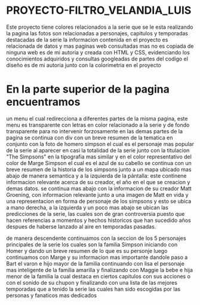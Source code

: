 # PROYECTO-FILTRO_VELANDIA_LUIS
Este proyecto tiene colores relacionados a la serie que se le esta realizando la pagina 
las fotos son relacionadas a personajes, capitulos y temporadas destacadas de la serie
la informacion contenida en el proyecto  es relacionada de datos y mas paginas web consultadas mas no es copiada de ninguna web 
es de mi autoria y creada con HTML y CSS, evidenciando los conocimientos adquiridos y consultas googleadas de partes del codigo
el diseño es de mi autoria junto con la colorimetria en el proyecto

# En la parte superior de la pagina  encuentramos
un menu el cual redirecciona a diferentes partes de la misma pagina,
este menu es transparente con letras en color relacionado a la serie y de fondo transparente para no intervenir forzosamente en las demas partes de la pagina
se continua con div con un breve resumen de la tematica en conjunto con la foto de homero simpson el cual es el personaje mas popular de la serie al aparecer en casi la totalidad de la serie
junto con la titulacion "The Simpsons" en la tipografia mas similar y en el color representativo del color de Marge Simpson el cual es el azul de su cabello
se continua  con un breve resumen de la historia de los simpsons junto a un mapa ubicado mas abajo de manera semantica y a la izquierda de la pántalla: este continene informacion relevante acerca de su creador, el año en el que se creacion y demas datos.
se continua mas abajo con la informacion de su creador Matt Groening, con informacion relevante junto a una imagen de Matt en vida y una representacion en forma de personaje de los simpsons
y esto se ubica  a mano derecha,  a la izquierda y un poco mas abajo se ubican las predicciones de la serie, las cuales son de gran controversia puesto que hacen referencias a momentos y hechos historicos que han sucedido años despues de haberse lanzado al aire en temporadas pasadas.

de manera descendente continuamos con la seccion de los 5 personajes principales de la serie los cuales son la familia Simpson
iniciando con Homer y dando un breve resumen de lo que es su personje
luego continuamos con Marge  y su informacion mas importante
dandole paso a Bart el varon e hijo mayor de la familia
continuando con lisa el personaje mas inteligente de la familia amarilla
y finalizando con Maggie la bebe e hija menor de la familia la cual destaca en ciertos capitulos con sus acciones o con el sonido de su chupon
y finalizando con una lista de las mejores temporadas que a tenido la serie las cuales han sido escogidas por  las personas y fanaticos mas dedicados 
